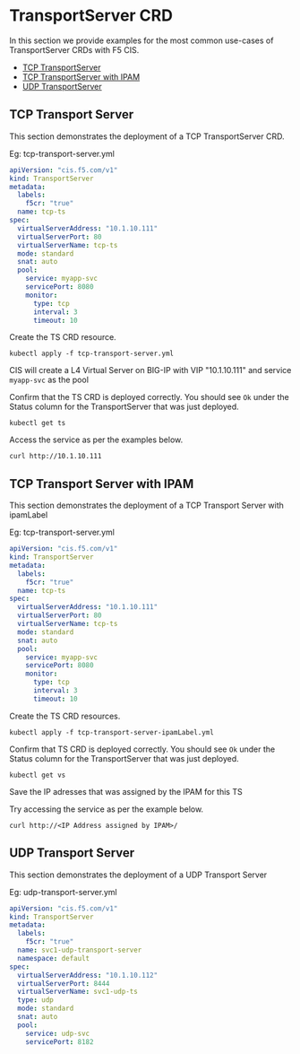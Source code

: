#  TransportServer CRD
In this section we provide examples for the most common use-cases of TransportServer CRDs with F5 CIS.
- [TCP TransportServer](#tcp-transport-server)
- [TCP TransportServer with IPAM](#tcp-transport-server-with-ipam)
- [UDP TransportServer](#udp-transport-server)


## TCP Transport Server
This section demonstrates the deployment of a TCP TransportServer CRD.

Eg: tcp-transport-server.yml
```yml
apiVersion: "cis.f5.com/v1"
kind: TransportServer
metadata:
  labels:
    f5cr: "true"
  name: tcp-ts
spec:
  virtualServerAddress: "10.1.10.111"
  virtualServerPort: 80
  virtualServerName: tcp-ts
  mode: standard
  snat: auto
  pool:
    service: myapp-svc
    servicePort: 8080
    monitor:
      type: tcp
      interval: 3
      timeout: 10
```

Create the TS CRD resource. 
```
kubectl apply -f tcp-transport-server.yml
```

CIS will create a L4 Virtual Server on BIG-IP with VIP "10.1.10.111" and service `myapp-svc` as the pool


Confirm that the TS CRD is deployed correctly. You should see `Ok` under the Status column for the TransportServer that was just deployed.
```
kubectl get ts 
```

Access the service as per the examples below. 

```
curl http://10.1.10.111 
```



## TCP Transport Server with IPAM

This section demonstrates the deployment of a TCP Transport Server with ipamLabel

Eg: tcp-transport-server.yml
```yml
apiVersion: "cis.f5.com/v1"
kind: TransportServer
metadata:
  labels:
    f5cr: "true"
  name: tcp-ts
spec:
  virtualServerAddress: "10.1.10.111"
  virtualServerPort: 80
  virtualServerName: tcp-ts
  mode: standard
  snat: auto
  pool:
    service: myapp-svc
    servicePort: 8080
    monitor:
      type: tcp
      interval: 3
      timeout: 10
```


Create the TS CRD resources. 
```
kubectl apply -f tcp-transport-server-ipamLabel.yml
```

Confirm that TS CRD is deployed correctly. You should see `Ok` under the Status column for the TransportServer that was just deployed.
```
kubectl get vs 
```
Save the IP adresses that was assigned by the IPAM for this TS

Try accessing the service as per the example below. 
```
curl http://<IP Address assigned by IPAM>/
```



## UDP Transport Server

This section demonstrates the deployment of a UDP Transport Server

Eg: udp-transport-server.yml
```yml
apiVersion: "cis.f5.com/v1"
kind: TransportServer
metadata:
  labels:
    f5cr: "true"
  name: svc1-udp-transport-server
  namespace: default
spec:
  virtualServerAddress: "10.1.10.112"
  virtualServerPort: 8444
  virtualServerName: svc1-udp-ts
  type: udp
  mode: standard
  snat: auto
  pool:
    service: udp-svc
    servicePort: 8182
```